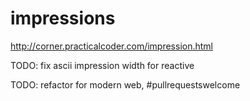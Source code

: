 # impressions

http://corner.practicalcoder.com/impression.html

TODO: fix ascii impression width for reactive

TODO: refactor for modern web, #pullrequestswelcome 
